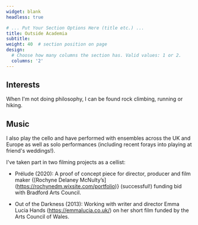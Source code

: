 ```yaml
---
widget: blank
headless: true

# ... Put Your Section Options Here (title etc.) ...
title: Outside Academia
subtitle:
weight: 40  # section position on page
design:
  # Choose how many columns the section has. Valid values: 1 or 2.
  columns: '2'
---
```


## Interests

When I'm not doing philosophy, I can be found rock climbing, running or hiking. 

## Music

I also play the cello and have performed with ensembles across the UK and Europe as well as solo performances (including recent forays into playing at friend's weddings!). 

I've taken part in two filming projects as a cellist: 

* Prélude (2020): A proof of concept piece for director, producer and film maker {[Rochyne Delaney McNulty’s] (https://rochynedm.wixsite.com/portfolio)} (successful!) funding bid with Bradford Arts Council. 

* Out of the Darkness (2013): Working with writer and director Emma Lucia Hands (https://emmalucia.co.uk/) on her short film funded by the Arts Council of Wales. 

